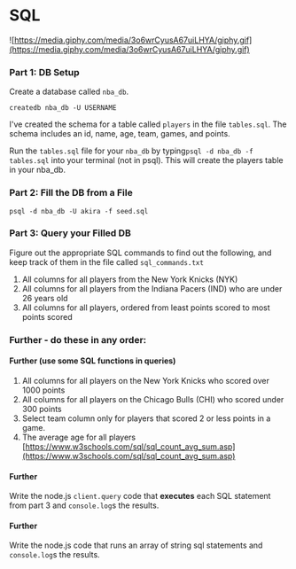# SQL
![https://media.giphy.com/media/3o6wrCyusA67uiLHYA/giphy.gif](https://media.giphy.com/media/3o6wrCyusA67uiLHYA/giphy.gif)

### Part 1: DB Setup 

Create a database called `nba_db`.
```
createdb nba_db -U USERNAME
```

I've created the schema for a table called `players` in the file `tables.sql`. The schema includes an id, name, age, team, games, and points.

Run the `tables.sql` file for your `nba_db` by typing`psql -d nba_db -f tables.sql` into your terminal (not in psql). This will create the players table in your nba_db.

### Part 2: Fill the DB from a File
`psql -d nba_db -U akira -f seed.sql`

### Part 3: Query your Filled DB

Figure out the appropriate SQL commands to find out the following, and keep track of them in the file called `sql_commands.txt`

1. All columns for all players from the New York Knicks (NYK)
1. All columns for all players from the Indiana Pacers (IND) who are under 26 years old
1. All columns for all players, ordered from least points scored to most points scored

### Further - do these in any order:

#### Further (use some SQL functions in queries)

1. All columns for all players on the New York Knicks who scored over 1000 points
1. All columns for all players on the Chicago Bulls (CHI) who scored under 300 points
1. Select team column only for players that scored 2 or less points in a game.
1. The average age for all players [https://www.w3schools.com/sql/sql_count_avg_sum.asp](https://www.w3schools.com/sql/sql_count_avg_sum.asp)


#### Further
Write the node.js `client.query` code that **executes** each SQL statement from part 3 and `console.log`s the results.

#### Further
Write the node.js code that runs an array of string sql statements and `console.log`s the results.
